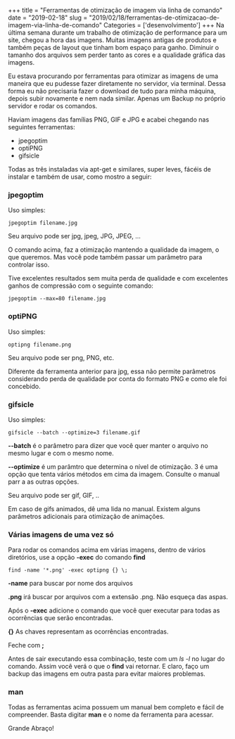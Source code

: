 +++
title = "Ferramentas de otimização de imagem via linha de comando"
date = "2019-02-18"
slug = "2019/02/18/ferramentas-de-otimizacao-de-imagem-via-linha-de-comando"
Categories = ['desenvolvimento']
+++
Na última semana durante um trabalho de otimização de performance para um site, chegou a hora das imagens. Muitas imagens antigas de produtos e também peças de layout que tinham bom espaço para ganho. Diminuir o tamanho dos arquivos sem perder tanto as cores e a qualidade gráfica das imagens.

Eu estava procurando por ferramentas para otimizar as imagens de uma maneira que eu pudesse fazer diretamente no servidor, via terminal. Dessa forma eu não precisaria fazer o download de tudo para minha máquina, depois subir novamente e nem nada similar. Apenas um Backup no próprio servidor e rodar os comandos.
<!--more-->
Haviam imagens das famílias PNG, GIF e JPG e acabei chegando nas seguintes ferramentas:

* jpegoptim
* optiPNG
* gifsicle

Todas as três instaladas via apt-get e similares, super leves, fácéis de instalar e também de usar, como mostro a seguir:

### jpegoptim

Uso simples:

``jpegoptim filename.jpg``

Seu arquivo pode ser jpg, jpeg, JPG, JPEG, ...

O comando acima, faz a otimização mantendo a qualidade da imagem, o que queremos. Mas você pode também passar um parâmetro para controlar isso.

Tive excelentes resultados sem muita perda de qualidade e com excelentes ganhos de compressão com o seguinte comando:

``jpegoptim --max=80 filename.jpg``

### optiPNG

Uso simples:

``optipng filename.png``

Seu arquivo pode ser png, PNG, etc.

Diferente da ferramenta anterior para jpg, essa não permite parâmetros considerando perda de qualidade por conta do formato PNG e como ele foi concebido.

### gifsicle

Uso simples:

``gifsicle --batch --optimize=3 filename.gif``

**--batch** é o parâmetro para dizer que você quer manter o arquivo no mesmo lugar e com o mesmo nome.

**--optimize** é um parâmtro que determina o nível de otimização. 3 é uma opção que tenta vários métodos em cima da imagem. Consulte o manual parr
a as outras opções.

Seu arquivo pode ser gif, GIF, ..

Em caso de gifs animados, dê uma lida no manual. Existem alguns parâmetros adicionais para otimização de animações.

### Várias imagens de uma vez só

Para rodar os comandos acima em várias imagens, dentro de vários diretórios, use a opção **-exec** do comando **find**

``find -name '*.png' -exec optipng {} \;``

**-name** para buscar por nome dos arquivos

**.png** irá buscar por arquivos com a extensão .png. Não esqueça das aspas.

Após o **-exec** adicione o comando que você quer executar para todas as ocorrências que serão encontradas.

**{}** As chaves representam as ocorrências encontradas.

Feche com **\;**

Antes de sair executando essa combinação, teste com um *ls -l* no lugar do comando. Assim você verá o que o **find** vai retornar. E claro, faço um backup das imagens em outra pasta para evitar maiores problemas.

### man

Todas as ferramentas acima possuem um manual bem completo e fácil de compreender. Basta digitar **man** e o nome da ferramenta para acessar.

Grande Abraço!
